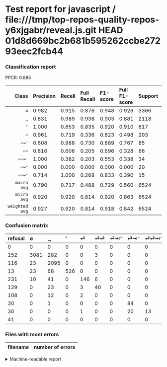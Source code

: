 # Test report for javascript / file:///tmp/top-repos-quality-repos-y6xjgabr/reveal.js.git HEAD 01d8d669bc2b681b595262ccbe27293eec2fcb44

### Classification report

PPCR: 0.885

| Class | Precision | Recall | Full Recall | F1-score | Full F1-score | Support | Full Support | PPCR |
|------:|:----------|:-------|:------------|:---------|:---------|:--------|:-------------|:-----|
| `∅` | 0.982| 0.915| 0.876| 0.948| 0.926| 3366| 3518| 0.957 |
| `␣` | 0.831| 0.989| 0.938| 0.903| 0.881| 2118| 2234| 0.948 |
| `'` | 1.000| 0.853| 0.835| 0.920| 0.910| 617| 630| 0.979 |
| `⏎` | 0.961| 0.719| 0.336| 0.823| 0.498| 203| 434| 0.468 |
| `⏎⇥⁻` | 0.808| 0.988| 0.730| 0.889| 0.767| 85| 115| 0.739 |
| `⏎⏎` | 0.816| 0.606| 0.205| 0.696| 0.328| 66| 195| 0.338 |
| `⏎⏎⇥⁻` | 1.000| 0.382| 0.203| 0.553| 0.338| 34| 64| 0.531 |
| `⏎⇥⁺` | 0.000| 0.000| 0.000| 0.000| 0.000| 20| 128| 0.156 |
| `⏎⏎⇥⁺` | 0.714| 1.000| 0.268| 0.833| 0.390| 15| 56| 0.268 |
| `macro avg` | 0.790| 0.717| 0.488| 0.729| 0.560| 6524| 7374| 0.885 |
| `micro avg` | 0.920| 0.920| 0.814| 0.920| 0.863| 6524| 7374| 0.885 |
| `weighted avg` | 0.927| 0.920| 0.814| 0.918| 0.842| 6524| 7374| 0.885 |

### Confusion matrix

|refusal|  ∅| ␣| '| ⏎| ⏎⏎| ⏎⇥⁺| ⏎⇥⁻| ⏎⏎⇥⁻| ⏎⏎⇥⁺| 
|:---|:---|:---|:---|:---|:---|:---|:---|:---|:---|
|0 |0 |0 |0 |0 |0 |0 |0 |0 |0 |
|152 |3081 |282 |0 |0 |3 |0 |0 |0 |0 |
|116 |23 |2095 |0 |0 |0 |0 |0 |0 |0 |
|13 |23 |68 |526 |0 |0 |0 |0 |0 |0 |
|231 |10 |41 |0 |146 |6 |0 |0 |0 |0 |
|129 |0 |23 |0 |3 |40 |0 |0 |0 |0 |
|108 |0 |12 |0 |2 |0 |0 |0 |0 |6 |
|30 |0 |1 |0 |0 |0 |0 |84 |0 |0 |
|30 |0 |0 |0 |1 |0 |0 |20 |13 |0 |
|41 |0 |0 |0 |0 |0 |0 |0 |0 |15 |

### Files with most errors

| filename | number of errors|
|:----:|:-----|

<details>
    <summary>Machine-readable report</summary>
```json
{
  "cl_report": {"\u0027": {"f1-score": 0.9203849518810149, "precision": 1.0, "recall": 0.8525121555915721, "support": 617}, "macro avg": {"f1-score": 0.7293962170456698, "precision": 0.7901854829530518, "recall": 0.7169825874055296, "support": 6524}, "micro avg": {"f1-score": 0.9196811771919068, "precision": 0.9196811771919068, "recall": 0.9196811771919068, "support": 6524}, "weighted avg": {"f1-score": 0.918104799979938, "precision": 0.9265091679459705, "recall": 0.9196811771919068, "support": 6524}, "\u2205": {"f1-score": 0.9475626633861295, "precision": 0.9821485495696526, "recall": 0.9153297682709447, "support": 3366}, "\u23ce": {"f1-score": 0.8225352112676056, "precision": 0.9605263157894737, "recall": 0.7192118226600985, "support": 203}, "\u23ce\u21e5\u207a": {"f1-score": 0.0, "precision": 0.0, "recall": 0.0, "support": 20}, "\u23ce\u21e5\u207b": {"f1-score": 0.888888888888889, "precision": 0.8076923076923077, "recall": 0.9882352941176471, "support": 85}, "\u23ce\u23ce": {"f1-score": 0.6956521739130436, "precision": 0.8163265306122449, "recall": 0.6060606060606061, "support": 66}, "\u23ce\u23ce\u21e5\u207a": {"f1-score": 0.8333333333333333, "precision": 0.7142857142857143, "recall": 1.0, "support": 15}, "\u23ce\u23ce\u21e5\u207b": {"f1-score": 0.5531914893617021, "precision": 1.0, "recall": 0.38235294117647056, "support": 34}, "\u2423": {"f1-score": 0.9030172413793104, "precision": 0.830689928628073, "recall": 0.9891406987724268, "support": 2118}},
  "cl_report_full": {"\u0027": {"f1-score": 0.9100346020761245, "precision": 1.0, "recall": 0.834920634920635, "support": 630}, "macro avg": {"f1-score": 0.5597228640091698, "precision": 0.7901854829530518, "recall": 0.4879369729829619, "support": 7374}, "micro avg": {"f1-score": 0.8634335875665564, "precision": 0.9196811771919068, "recall": 0.8136696501220505, "support": 7374}, "weighted avg": {"f1-score": 0.8422414265535089, "precision": 0.9104823173105219, "recall": 0.8136696501220505, "support": 7374}, "\u2205": {"f1-score": 0.9259203606311045, "precision": 0.9821485495696526, "recall": 0.8757816941444002, "support": 3518}, "\u23ce": {"f1-score": 0.49829351535836175, "precision": 0.9605263157894737, "recall": 0.33640552995391704, "support": 434}, "\u23ce\u21e5\u207a": {"f1-score": 0.0, "precision": 0.0, "recall": 0.0, "support": 128}, "\u23ce\u21e5\u207b": {"f1-score": 0.7671232876712328, "precision": 0.8076923076923077, "recall": 0.7304347826086957, "support": 115}, "\u23ce\u23ce": {"f1-score": 0.3278688524590164, "precision": 0.8163265306122449, "recall": 0.20512820512820512, "support": 195}, "\u23ce\u23ce\u21e5\u207a": {"f1-score": 0.3896103896103896, "precision": 0.7142857142857143, "recall": 0.26785714285714285, "support": 56}, "\u23ce\u23ce\u21e5\u207b": {"f1-score": 0.33766233766233766, "precision": 1.0, "recall": 0.203125, "support": 64}, "\u2423": {"f1-score": 0.8809924306139614, "precision": 0.830689928628073, "recall": 0.9377797672336616, "support": 2234}},
  "ppcr": 0.8847301328993762
}
```
</details>
